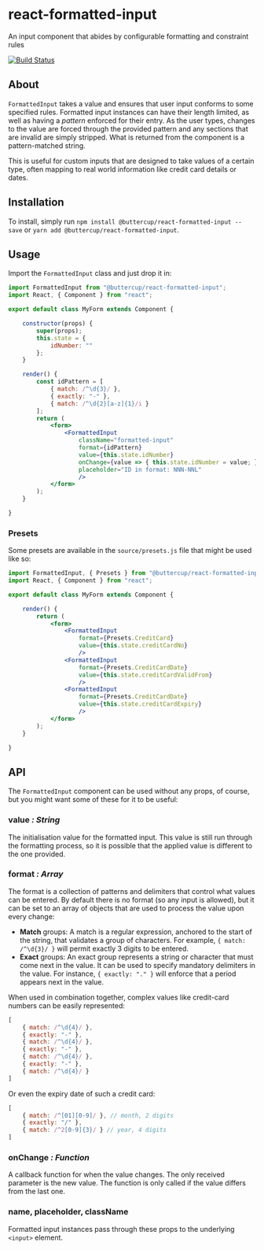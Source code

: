 # react-formatted-input
An input component that abides by configurable formatting and constraint rules

[![Build Status](https://travis-ci.org/buttercup/react-formatted-input.svg?branch=master)](https://travis-ci.org/buttercup/react-formatted-input)

## About
`FormattedInput` takes a value and ensures that user input conforms to some specified rules. Formatted input instances can have their length limited, as well as having a _pattern_ enforced for their entry. As the user types, changes to the value are forced through the provided pattern and any sections that are invalid are simply stripped. What is returned from the component is a pattern-matched string.

This is useful for custom inputs that are designed to take values of a certain type, often mapping to real world information like credit card details or dates.

## Installation
To install, simply run `npm install @buttercup/react-formatted-input --save` or `yarn add @buttercup/react-formatted-input`.

## Usage
Import the `FormattedInput` class and just drop it in:

```jsx
import FormattedInput from "@buttercup/react-formatted-input";
import React, { Component } from "react";

export default class MyForm extends Component {

    constructor(props) {
        super(props);
        this.state = {
            idNumber: ""
        };
    }

    render() {
        const idPattern = [
            { match: /^\d{3}/ },
            { exactly: "-" },
            { match: /^\d{2}[a-z]{1}/i }
        ];
        return (
            <form>
                <FormattedInput
                    className="formatted-input"
                    format={idPattern}
                    value={this.state.idNumber}
                    onChange={value => { this.state.idNumber = value; }}
                    placeholder="ID in format: NNN-NNL"
                    />
            </form>
        );
    }

}
```

### Presets
Some presets are available in the `source/presets.js` file that might be used like so:

```jsx
import FormattedInput, { Presets } from "@buttercup/react-formatted-input";
import React, { Component } from "react";

export default class MyForm extends Component {

    render() {
        return (
            <form>
                <FormattedInput
                    format={Presets.CreditCard}
                    value={this.state.creditCardNo}
                    />
                <FormattedInput
                    format={Presets.CreditCardDate}
                    value={this.state.creditCardValidFrom}
                    />
                <FormattedInput
                    format={Presets.CreditCardDate}
                    value={this.state.creditCardExpiry}
                    />
            </form>
        );
    }

}
```

## API
The `FormattedInput` component can be used without any props, of course, but you might want some of these for it to be useful:

### value _: String_
The initialisation value for the formatted input. This value is still run through the formatting process, so it is possible that the applied value is different to the one provided.

### format _: Array_
The format is a collection of patterns and delimiters that control what values can be entered. By default there is no format (so any input is allowed), but it can be set to an array of objects that are used to process the value upon every change:

 * **Match** groups: A match is a regular expression, anchored to the start of the string, that validates a group of characters. For example, `{ match: /^\d{3}/ }` will permit exactly 3 digits to be entered.
 * **Exact** groups: An exact group represents a string or character that must come next in the value. It can be used to specify mandatory delimiters in the value. For instance, `{ exactly: "." }` will enforce that a period appears next in the value.

When used in combination together, complex values like credit-card numbers can be easily represented:

```javascript
[
    { match: /^\d{4}/ },
    { exactly: "-" },
    { match: /^\d{4}/ },
    { exactly: "-" },
    { match: /^\d{4}/ },
    { exactly: "-" },
    { match: /^\d{4}/ }
]
```

Or even the expiry date of such a credit card:

```javascript
[
    { match: /^[01][0-9]/ }, // month, 2 digits
    { exactly: "/" },
    { match: /^2[0-9]{3}/ } // year, 4 digits
]
```

### onChange _: Function_
A callback function for when the value changes. The only received parameter is the new value. The function is only called if the value differs from the last one.

### name, placeholder, className
Formatted input instances pass through these props to the underlying `<input>` element.
